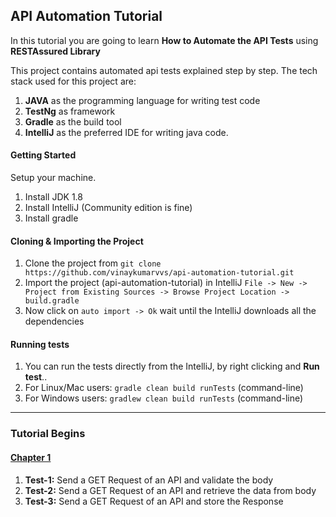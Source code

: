 ## API Automation Tutorial

In this tutorial you are going to learn <b>How to Automate the API Tests</b> using <b>RESTAssured Library</b>

This project contains automated api tests explained step by step. The tech stack used for this project are:
1. **JAVA** as the programming language for writing test code
2. **TestNg** as framework
3. **Gradle** as the build tool
4. **IntelliJ** as the preferred IDE for writing java code.

#### Getting Started
Setup your machine.
1. Install JDK 1.8
2. Install IntelliJ (Community edition is fine)
3. Install gradle

#### Cloning & Importing the Project
1. Clone the project from ```git clone https://github.com/vinaykumarvvs/api-automation-tutorial.git```
2. Import the project (api-automation-tutorial) in IntelliJ ```File -> New -> Project from Existing Sources -> Browse Project Location -> build.gradle```
3. Now click on ```auto import -> Ok``` wait until the IntelliJ downloads all the dependencies

#### Running tests
1. You can run the tests directly from the IntelliJ, by right clicking and **Run test**..
2. For Linux/Mac users: ```gradle clean build runTests``` (command-line)
3. For Windows users: ```gradlew clean build runTests``` (command-line)

---

### Tutorial Begins

#### [Chapter 1](https://github.com/vinaykumarvvs/api-automation-tutorial/tree/master/src/test/java/Chapters/Chapter01/Chapter01.md)
1. **Test-1:** Send a GET Request of an API and validate the body
2. **Test-2:** Send a GET Request of an API and retrieve the data from body
3. **Test-3:** Send a GET Request of an API and store the Response

